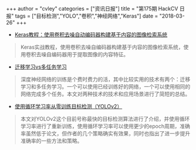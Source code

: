 +++
author = "cvley"
categories = ["资讯日报"]
title = "第175期 HackCV 日报"
tags = ["目标检测","YOLO","卷积","神经网络","Keras"]
date = "2018-03-26"
+++

- [Keras教程：使用卷积去噪自动编码器构建基于内容的图像检索系统](https://blog.sicara.com/keras-tutorial-content-based-image-retrieval-convolutional-denoising-autoencoder-dc91450cc511?from=hackcv&hmsr=hackcv.com&utm_medium=hackcv.com&utm_source=hackcv.com)

> Keras实战教程，使用卷积去噪自编码器构建基于内容的图像检索系统，使用卷积去噪自编码器用于提取图像的内容特征。

- [迁移学习vs多任务学习](https://www.linkedin.com/pulse/transfer-learning-vs-multitask-ibrahim-sobh/?from=hackcv&hmsr=hackcv.com&utm_medium=hackcv.com&utm_source=hackcv.com)

> 深度神经网络的训练是个费时费力的活，其中比较实用的技术有两个：迁移学习和多任务学习。一个可以使用已经训练好的网络，一个可以使用相同的网络完成多个任务。本文对两种技术的技术和应用场景进行了简短的总结。

- [使用循环学习率从零训练目标检测（YOLOv2）](https://towardsdatascience.com/training-object-detection-yolov2-from-scratch-using-cyclic-learning-rates-b3364f7e4755?from=hackcv&hmsr=hackcv.com&utm_medium=hackcv.com&utm_source=hackcv.com)

> 本文对YOLOv2这个目前号称最快的目标检测算法进行了介绍，并使用循环学习率进行了重新训练，使用循环学习率可以使用更少的epoch周期，准确率虽然低于论文，但作者的几个策略确实有效果，同时也指出了进一步提升准确率的一些方法和策略。

